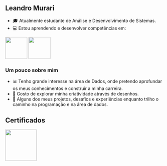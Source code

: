 ## Leandro Murari

- 🎓 Atualmente estudante de Análise e Desenvolvimento de Sistemas.
- 💻 Estou aprendendo e desenvolver competências em:

<div display =" "inline">
<img width = "70" height = "70" src="https://cdn.jsdelivr.net/gh/devicons/devicon@latest/icons/java/java-original-wordmark.svg" /> 
<img width = "70" height = "70" src="https://cdn.jsdelivr.net/gh/devicons/devicon@latest/icons/mysql/mysql-original-wordmark.svg" />
</div>

### Um pouco sobre mim

- 📊 Tenho grande interesse na área de Dados, onde pretendo aprofundar os meus conhecimentos e construir a minha carreira.
- 🎨 Gosto de explorar minha criatividade através de desenhos.
- 🚀 Alguns dos meus projetos, desafios e experiências enquanto trilho o caminho na programação e na área de dados.
  
## Certificados
<div>
<img width = "100" height = "100" src= "https://images.credly.com/size/110x110/images/5bdd6a39-3e03-4444-9510-ecff80c9ce79/image.png" />
</div>
